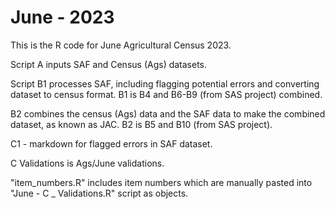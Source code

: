 # June - 2023

This is the R code for June Agricultural Census 2023.

Script A inputs SAF and Census (Ags) datasets.

Script B1 processes SAF, including flagging potential errors and converting dataset to census format. B1 is B4 and B6-B9 (from SAS project) combined.

B2 combines the census (Ags) data and the SAF data to make the combined dataset, as known as JAC. B2 is B5 and B10 (from SAS project).

C1 - markdown for flagged errors in SAF dataset.

C Validations is Ags/June validations.

"item_numbers.R" includes item numbers which are manually pasted into "June - C _ Validations.R" script as objects.
